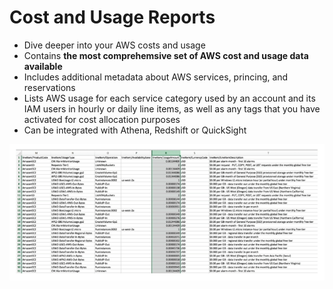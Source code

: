 # Cost and Usage Reports

- Dive deeper into your AWS costs and usage
- Contains **the most comprehemsive set of AWS cost and usage data available**
- Includes additional metadata about AWS services, princing, and reservations
- Lists AWS usage for each service category used by an account and its IAM users in hourly or daily line items, as well as any tags that you have activated for cost allocation purposes
- Can be integrated with Athena, Redshift or QuickSight

![Cost and Usage Reports](../../images/account/cost_and_usage_reports.png)
